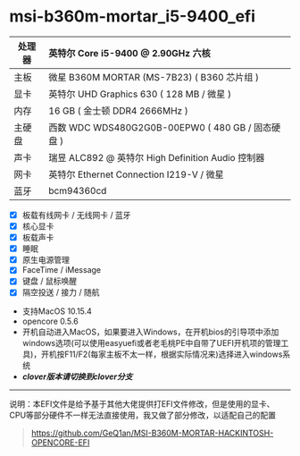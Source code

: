 # **msi-b360m-mortar_i5-9400_efi**

处理器|英特尔 Core i5-9400 @ 2.90GHz 六核
--|:---
主板|微星 B360M MORTAR (MS-7B23) ( B360 芯片组 )
显卡|英特尔 UHD Graphics 630 ( 128 MB / 微星 )
内存|16 GB ( 金士顿 DDR4 2666MHz )
主硬盘|西数 WDC WDS480G2G0B-00EPW0 ( 480 GB / 固态硬盘 )
声卡|瑞昱 ALC892 @ 英特尔 High Definition Audio 控制器
网卡|英特尔 Ethernet Connection  I219-V / 微星
蓝牙|bcm94360cd

- [x] 板载有线网卡 / 无线网卡 / 蓝牙
- [x] 核心显卡
- [x] 板载声卡
- [x] 睡眠
- [x] 原生电源管理
- [x] FaceTime / iMessage
- [x] 键盘 / 鼠标唤醒
- [x] 隔空投送 / 接力 / 随航

- 支持MacOS 10.15.4
- opencore 0.5.6
- 开机自动进入MacOS，如果要进入Windows，在开机bios的引导项中添加windows选项(可以使用easyuefi或者老毛桃PE中自带了UEFI开机项的管理工具)，开机按F11/F2(每家主板不太一样，根据实际情况来)选择进入windows系统
- ***clover版本请切换到clover分支***
---
说明：本EFI文件是给予基于其他大佬提供打EFI文件修改，但是使用的显卡、CPU等部分硬件不一样无法直接使用，我又做了部分修改，以适配自己的配置
>https://github.com/GeQ1an/MSI-B360M-MORTAR-HACKINTOSH-OPENCORE-EFI